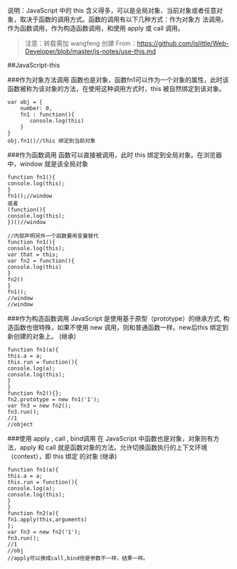 
说明：JavaScript 中的 this 含义得多，可以是全局对象、当前对象或者任意对象，取决于函数的调用方式。函数的调用有以下几种方式：作为对象方
法调用，作为函数调用，作为构造函数调用，和使用 apply 或 call 调用。

>注意：转载需加 wangfeng 创建 From：https://github.com/islittle/Web-Developer/blob/master/js-notes/use-this.md

##JavaScript-this

###作为对象方法调用
函数也是对象，函数fn1可以作为一个对象的属性，此时该函数被称为该对象的方法，在使用这种调用方式时，this 被自然绑定到该对象。
```
var obj = {
	number: 0,
	fn1 : function(){
       console.log(this)
	}
}
obj.fn1()//this 绑定到当前对象
```

###作为函数调用
函数可以直接被调用，此时 this 绑定到全局对象。在浏览器中，window 就是该全局对象
```
function fn1(){
console.log(this);
}
fn1();//window
或者
(function(){
console.log(this);
})()//window

//内部声明另外一个函数要用变量替代
function fn1(){
console.log(this);
var that = this;
var fn2 = function(){
console.log(this)
}
fn2()
}
fn1();
//window
//window
```

###作为构造函数调用
JavaScript 是使用基于原型（prototype）的继承方式, 构造函数也很特殊，如果不使用 new 调用，则和普通函数一样。new后this 绑定到新创建的对象上。
(继承)
```
function fn1(a){
this.a = a;
this.run = function(){
console.log(a);
console.log(this);
}
}
function fn2(){};
fn2.prototype = new fn1('1');
var fn3 = new fn2();
fn3.run();
//1
//object
```
###使用 apply , call , bind调用 
在 JavaScript 中函数也是对象，对象则有方法，apply 和 call 就是函数对象的方法。允许切换函数执行的上下文环境（context），即 this 绑定
的对象
(继承)
```
function fn1(a){
this.a = a;
this.run = function(){
console.log(a);
console.log(this);
}
}
function fn2(a){
fn1.apply(this,arguments)
};
var fn3 = new fn2('1');
fn3.run();
//1
//obj
//apply可以换成call,bind但是参数不一样，结果一样。
```

